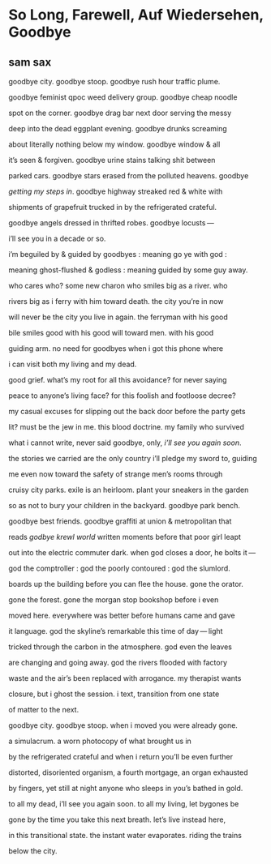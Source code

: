 # So Long, Farewell, Auf Wiedersehen, Goodbye
## sam sax
goodbye city. goodbye stoop. goodbye rush hour traffic plume.

goodbye feminist qpoc weed delivery group. goodbye cheap noodle

spot on the corner. goodbye drag bar next door serving the messy

deep into the dead eggplant evening. goodbye drunks screaming

about literally nothing below my window. goodbye window & all

it’s seen & forgiven. goodbye urine stains talking shit between

parked cars. goodbye stars erased from the polluted heavens. goodbye

 _getting my steps in_. goodbye highway streaked red  & white with

shipments of grapefruit trucked in by the refrigerated crateful.

goodbye angels dressed in thrifted robes. goodbye locusts —

i’ll see you in a decade or so.


i’m beguiled by & guided by goodbyes : meaning go ye with god :

meaning ghost-flushed & godless : meaning guided by some guy away.

who cares who? some new charon who smiles big as a river. who

rivers big as i ferry with him toward death. the city you’re in now

will never be the city you live in again. the ferryman with his good

bile smiles good with his good will toward men. with his good

guiding arm. no need for goodbyes when i got this phone where

i can visit both my living and my dead.


good grief. what’s my root for all this avoidance? for never saying

peace to anyone’s living face? for this foolish and footloose decree?

my casual excuses for slipping out the back door before the party gets

lit? must be the  jew in me. this blood doctrine. my family who survived

what i cannot write, never said goodbye, only, _i’ll see you again soon_.

the stories we carried are the only country i’ll pledge my sword to, guiding

me even now toward the safety of strange men’s rooms through

cruisy city parks. exile is an heirloom. plant your sneakers in the garden

so as not to bury your children in the backyard. goodbye park bench.

goodbye best friends. goodbye graffiti at union  & metropolitan that

reads _godbye krewl world_ written moments before that poor girl leapt

out into the electric commuter dark. when god closes a door, he bolts it —


god the comptroller : god the poorly contoured : god the slumlord.

boards up the building before you can flee the house. gone the orator.

gone the forest. gone the morgan stop bookshop before i even

moved here. everywhere was better before humans came and gave

it language. god the skyline’s remarkable this time of day — light

tricked through the carbon in the atmosphere. god even the leaves

are changing and going away. god the rivers flooded with factory

waste and the air’s been replaced with arrogance. my therapist wants

closure, but i ghost the session. i text, transition from one state

of matter to the next.


goodbye city. goodbye stoop. when i moved you were already gone.

a simulacrum. a worn photocopy of what brought us in

by the refrigerated crateful and when i return you’ll be even further

distorted, disoriented organism, a fourth mortgage, an organ exhausted

by fingers, yet still at night anyone who sleeps in you’s bathed in gold.

to all my dead, i’ll see you again soon. to all my living, let bygones be

gone by the time you take this next breath. let’s live instead here,

in this transitional state. the instant water evaporates. riding the trains

below the city.